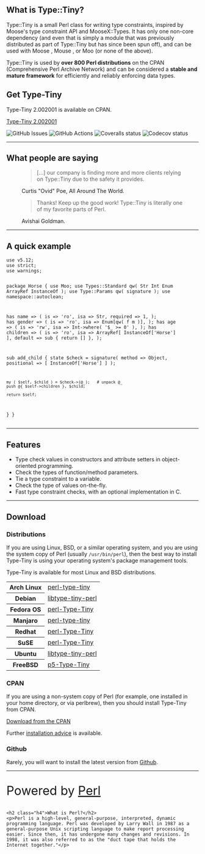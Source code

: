<div class="mx-auto my-5">
	<div class="row gx-5">
		<div class="col-12 col-md-6 col-lg-8 col-xl-9">
			<h2 class="display-4">What is Type::Tiny?</h2>
			<p class="lead">Type::Tiny is a small Perl class for writing type constraints,
			inspired by Moose's type constraint API and MooseX::Types. It has only one
			non-core dependency (and even that is simply a module that was previously
			distributed as part of Type::Tiny but has since been spun off), and can be
			used with Moose , Mouse , or Moo (or none of the above).</p>
			<p class="lead">Type::Tiny is used by <strong>over 800 Perl distributions</strong>
			on the CPAN (Comprehensive Perl Archive Network) and can be considered
			a <strong>stable and mature framework</strong> for efficiently and
			reliably enforcing data types.</p>
		</div>
		<div class="col-12 col-md-6 col-lg-4 col-xl-3">
			<div class="card bg-primary text-white">
				<h2 class="card-header">Get Type-Tiny</h2>
				<div class="card-body">
					<p>Type-Tiny 2.002001 is available on CPAN.</p>
					<p><a class="btn btn-dark" href="https://cpan.metacpan.org/authors/id/T/TO/TOBYINK/Type-Tiny-2.002001.tar.gz"><i class="fa-solid fa-download"></i> Type-Tiny 2.002001</a></p>
				</div>
			</div>
		</div>
	</div>
	<p class="text-center pt-4"><img alt="GitHub Issues" src="https://img.shields.io/github/issues/tobyink/p5-type-tiny" title="GitHub Issues"> <img alt="GitHub Actions" src="https://github.com/tobyink/p5-type-tiny/workflows/CI/badge.svg" title="GitHub Actions"> <img alt="Coveralls status" src="https://coveralls.io/repos/github/tobyink/p5-type-tiny/badge.svg?branch=master" title="Coveralls status"> <img alt="Codecov status" src="https://codecov.io/gh/tobyink/p5-type-tiny/branch/master/graph/badge.svg" title="Codecov status"></p>
</div>

----

<div class="my-4">
	<h2 class="display-2 text-center">What people are saying</h2>
	<div class="row gx-5">
		<div class="col-12 col-md-6">
			<figure class="py-4">
				<blockquote class="blockquote">
					<p>[...] our company is finding more and more clients relying on
					Type::Tiny due to the safety it provides.</p>
				</blockquote>
				<figcaption class="blockquote-footer">
					Curtis "Ovid" Poe, All Around The World.
				</figcaption>
			</figure>
		</div>
		<div class="col-12 col-md-6">
			<figure class="py-4">
				<blockquote class="blockquote">
					<p>Thanks! Keep up the good work! Type::Tiny is literally one of my favorite parts of Perl.</p>
				</blockquote>
				<figcaption class="blockquote-footer">
					Avishai Goldman.
				</figcaption>
			</figure>
		</div>
	</div>
</div>

----

<div class="my-5">
<h2 class="display-1 text-center my-3">A quick example</h2>
<pre><code>use v5.12;
use strict;
use warnings;

package Horse {
  use Moo;
  use Types::Standard qw( Str Int Enum ArrayRef InstanceOf );
  use Type::Params qw( signature );
  use namespace::autoclean;
  
  has name => (
    is       => 'ro',
    isa      => Str,
    required => 1,
  );
  has gender => (
    is       => 'ro',
    isa      => Enum[qw( f m )],
  );
  has age => (
    is       => 'rw',
    isa      => Int->where( '$_ >= 0' ),
  );
  has children => (
    is       => 'ro',
    isa      => ArrayRef[ InstanceOf['Horse'] ],
    default  => sub { return [] },
  );
  
  sub add_child {
    state $check = signature(
      method     => Object,
      positional => [ InstanceOf['Horse'] ]
    );
    
    my ( $self, $child ) = $check->(@_);   # unpack @_
    push @{ $self->children }, $child;
    
    return $self;
  }
}</code></pre>
</div>

----

<div class="my-5">
	<h2 class="display-1 text-center pb-3">Features</h2>
	<div class="w-xl-50 w-lg-75 mx-auto">
		<ul>
			<li>Type check values in constructors and attribute setters in object-oriented programming.</li>
			<li>Check the types of function/method parameters.</li>
			<li>Tie a type constraint to a variable.</li>
			<li>Check the type of values on-the-fly.</li>
			<li>Fast type constraint checks, with an optional implementation in C.</li>
		</ul>
	</div>
</div>

----

<h2 class="display-1">Download</h2>
<div class="row">
	<div class="col-12 col-lg-6">
		<h3>Distributions</h3>
		<p>If you are using Linux, BSD, or a similar operating system, and
		you are using the system copy of Perl (usually <code>/usr/bin/perl</code>),
		then the best way to install Type-Tiny is using your operating system's
		package management tools.</p>
		<p>Type-Tiny is available for most Linux and BSD distributions.</p>
		<table class="table">
			<tbody>
				<tr>
					<th><i class="fa-brands fa-linux"></i> Arch Linux</th>
					<td><a target="_blank" href="https://archlinux.org/packages/extra/any/perl-type-tiny/">perl-type-tiny</a></td>
				</tr>
				<tr>
					<th><i class="fa-brands fa-linux"></i> Debian</th>
					<td><a target="_blank" href="https://packages.debian.org/sid/libtype-tiny-perl">libtype-tiny-perl</a></td>
				</tr>
				<tr>
					<th><i class="fa-brands fa-fedora"></i> Fedora OS</th>
					<td><a target="_blank" href="https://packages.fedoraproject.org/pkgs/perl-Type-Tiny/perl-Type-Tiny/">perl-Type-Tiny</a></td>
				</tr>
				<tr>
					<th><i class="fa-brands fa-linux"></i> Manjaro</th>
					<td><a target="_blank" href="https://software.manjaro.org/package/perl-type-tiny">perl-type-tiny</a></td>
				</tr>
				<tr>
					<th><i class="fa-brands fa-redhat"></i> Redhat</th>
					<td><a target="_blank" href="https://packages.fedoraproject.org/pkgs/perl-Type-Tiny/perl-Type-Tiny/">perl-Type-Tiny</a></td>
				</tr>
				<tr>
					<th><i class="fa-brands fa-suse"></i> SuSE</th>
					<td><a target="_blank" href="https://software.opensuse.org/package/perl-Type-Tiny">perl-Type-Tiny</a></td>
				</tr>
				<tr>
					<th><i class="fa-brands fa-ubuntu"></i> Ubuntu</th>
					<td><a target="_blank" href="https://packages.ubuntu.com/search?keywords=libtype-tiny-perl&searchon=names">libtype-tiny-perl</a></td>
				</tr>
				<tr>
					<th><i class="fa-brands fa-freebsd"></i> FreeBSD</th>
					<td><a target="_blank" href="https://www.freshports.org/devel/p5-Type-Tiny">p5-Type-Tiny</a></td>
				</tr>
			</tbody>
		</table>
	</div>
	<div class="col-12 col-lg-6">
		<h3>CPAN</h3>
		<p>If you are using a non-system copy of Perl (for example, one installed in your home directory, or via perlbrew), then you should install Type-Tiny from CPAN.</p>
		<p><a class="btn btn-primary btn-lg" href="https://metacpan.org/dist/Type-Tiny"><i class="fa-solid fa-download"></i> Download from the CPAN</a></p>
		<p>Further <a href="/Installation.html">installation advice</a> is available.</p>
		<h3>Github</h3>
		<p>Rarely, you will want to install the latest version from <a href="https://github.com/tobyink/p5-type-tiny">Github</a>.</p>
	</div>
</div>


----

<div class="text-center w-lg-75 w-xl-50 mx-auto">
	<p style="font-size:2rem">Powered by <a class="text-decoration:none" href="http://www.perl.org/">Perl</a></p>
	
	<h2 class="h4">What is Perl?</h2>
	<p>Perl is a high-level, general-purpose, interpreted, dynamic programming language. Perl was developed by Larry Wall in 1987 as a general-purpose Unix scripting language to make report processing easier. Since then, it has undergone many changes and revisions. In 1998, it was also referred to as the "duct tape that holds the Internet together."</p>
</div>

